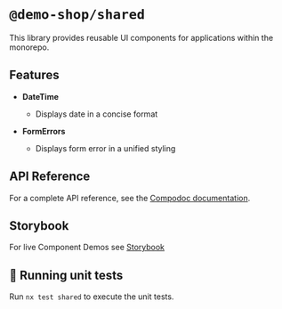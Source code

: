 # `@demo-shop/shared`

This library provides reusable UI components for applications within the monorepo.

## Features

- **DateTime**

  - Displays date in a concise format

- **FormErrors**
  - Displays form error in a unified styling

## API Reference

For a complete API reference, see the [Compodoc documentation](/apps/frontend/docs/compodoc).

## Storybook

For live Component Demos see [Storybook](/apps/frontend/docs/storybook)

## 🧪 Running unit tests

Run `nx test shared` to execute the unit tests.
